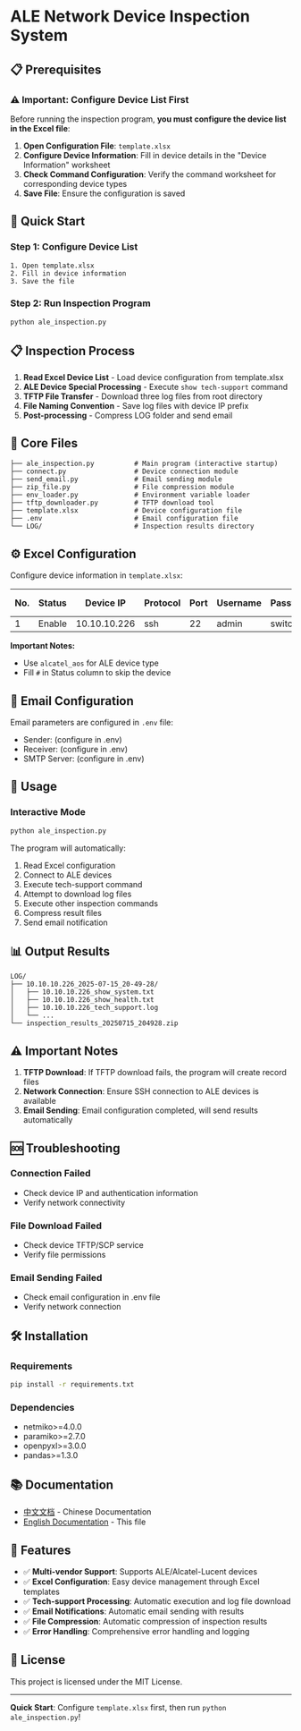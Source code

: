 # ALE Network Device Inspection System

## 📋 Prerequisites

### ⚠️ Important: Configure Device List First
Before running the inspection program, **you must configure the device list in the Excel file**:

1. **Open Configuration File**: `template.xlsx`
2. **Configure Device Information**: Fill in device details in the "Device Information" worksheet
3. **Check Command Configuration**: Verify the command worksheet for corresponding device types
4. **Save File**: Ensure the configuration is saved

## 🚀 Quick Start

### Step 1: Configure Device List
```
1. Open template.xlsx
2. Fill in device information
3. Save the file
```

### Step 2: Run Inspection Program
```bash
python ale_inspection.py
```

## 📋 Inspection Process

1. **Read Excel Device List** - Load device configuration from template.xlsx
2. **ALE Device Special Processing** - Execute `show tech-support` command
3. **TFTP File Transfer** - Download three log files from root directory
4. **File Naming Convention** - Save log files with device IP prefix
5. **Post-processing** - Compress LOG folder and send email

## 📁 Core Files

```
├── ale_inspection.py          # Main program (interactive startup)
├── connect.py                 # Device connection module
├── send_email.py              # Email sending module
├── zip_file.py                # File compression module
├── env_loader.py              # Environment variable loader
├── tftp_downloader.py         # TFTP download tool
├── template.xlsx              # Device configuration file
├── .env                       # Email configuration file
└── LOG/                       # Inspection results directory
```

## ⚙️ Excel Configuration

Configure device information in `template.xlsx`:

| No. | Status | Device IP | Protocol | Port | Username | Password | Enable Password | Device Type |
|-----|--------|-----------|----------|------|----------|----------|-----------------|-------------|
| 1 | Enable | 10.10.10.226 | ssh | 22 | admin | switch | | alcatel_aos |

**Important Notes:**
- Use `alcatel_aos` for ALE device type
- Fill `#` in Status column to skip the device

## 📧 Email Configuration

Email parameters are configured in `.env` file:
- Sender: (configure in .env)
- Receiver: (configure in .env)
- SMTP Server: (configure in .env)

## 🔧 Usage

### Interactive Mode
```bash
python ale_inspection.py
```
The program will automatically:
1. Read Excel configuration
2. Connect to ALE devices
3. Execute tech-support command
4. Attempt to download log files
5. Execute other inspection commands
6. Compress result files
7. Send email notification

## 📊 Output Results

```
LOG/
├── 10.10.10.226_2025-07-15_20-49-28/
│   ├── 10.10.10.226_show_system.txt
│   ├── 10.10.10.226_show_health.txt
│   ├── 10.10.10.226_tech_support.log
│   └── ...
└── inspection_results_20250715_204928.zip
```

## ⚠️ Important Notes

1. **TFTP Download**: If TFTP download fails, the program will create record files
2. **Network Connection**: Ensure SSH connection to ALE devices is available
3. **Email Sending**: Email configuration completed, will send results automatically

## 🆘 Troubleshooting

### Connection Failed
- Check device IP and authentication information
- Verify network connectivity

### File Download Failed
- Check device TFTP/SCP service
- Verify file permissions

### Email Sending Failed
- Check email configuration in .env file
- Verify network connection

## 🛠️ Installation

### Requirements
```bash
pip install -r requirements.txt
```

### Dependencies
- netmiko>=4.0.0
- paramiko>=2.7.0
- openpyxl>=3.0.0
- pandas>=1.3.0

## 📚 Documentation

- [中文文档](README_CN.md) - Chinese Documentation
- [English Documentation](README.md) - This file

## 🔧 Features

- ✅ **Multi-vendor Support**: Supports ALE/Alcatel-Lucent devices
- ✅ **Excel Configuration**: Easy device management through Excel templates
- ✅ **Tech-support Processing**: Automatic execution and log file download
- ✅ **Email Notifications**: Automatic email sending with results
- ✅ **File Compression**: Automatic compression of inspection results
- ✅ **Error Handling**: Comprehensive error handling and logging

## 📝 License

This project is licensed under the MIT License.

---

**Quick Start**: Configure `template.xlsx` first, then run `python ale_inspection.py`!
